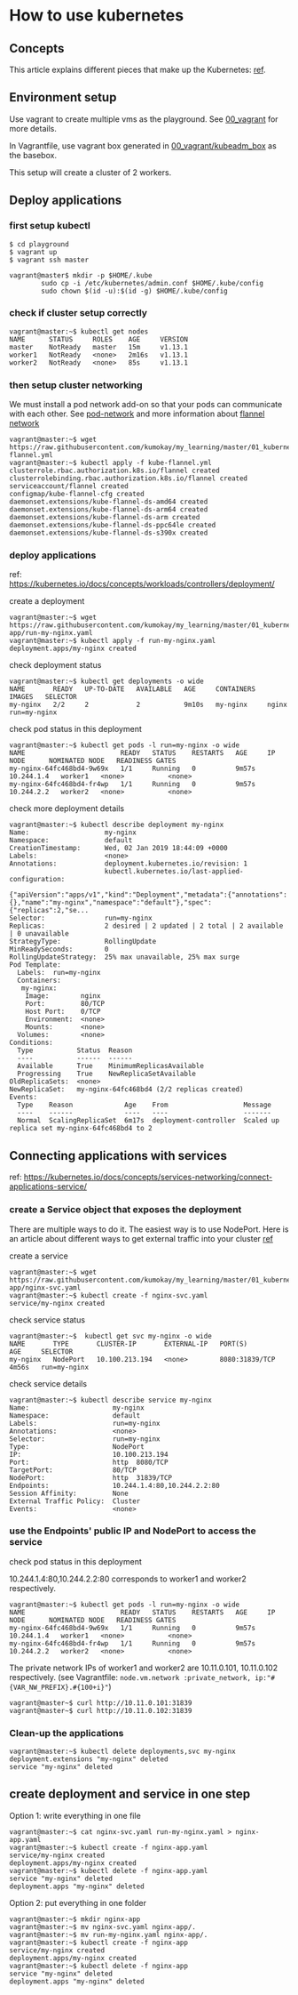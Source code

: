 # How to use kubernetes

## Concepts

This article explains different pieces that make up the Kubernetes: [ref](https://medium.com/google-cloud/kubernetes-101-pods-nodes-containers-and-clusters-c1509e409e16).

## Environment setup

Use vagrant to create multiple vms as the playground. See [00_vagrant](../00_vagrant) for more details.

In Vagrantfile, use vagrant box generated in [00_vagrant/kubeadm_box](../../00_vagrant/kubeadm_box/) as the basebox.

This setup will create a cluster of 2 workers.

## Deploy applications

### first setup kubectl
```console
$ cd playground
$ vagrant up
$ vagrant ssh master

vagrant@master$ mkdir -p $HOME/.kube
        sudo cp -i /etc/kubernetes/admin.conf $HOME/.kube/config
        sudo chown $(id -u):$(id -g) $HOME/.kube/config
```

### check if cluster setup correctly
```console
vagrant@master:~$ kubectl get nodes
NAME      STATUS     ROLES    AGE     VERSION
master    NotReady   master   15m     v1.13.1
worker1   NotReady   <none>   2m16s   v1.13.1
worker2   NotReady   <none>   85s     v1.13.1
```

### then setup cluster networking

We must install a pod network add-on so that your pods can communicate with each other.
See [pod-network](https://kubernetes.io/docs/setup/independent/create-cluster-kubeadm/#pod-network)
and more information about [flannel network](https://kubernetes.io/docs/concepts/cluster-administration/networking/#flannel)

```console
vagrant@master:~$ wget https://raw.githubusercontent.com/kumokay/my_learning/master/01_kubernetes/files/kube-flannel.yml
vagrant@master:~$ kubectl apply -f kube-flannel.yml
clusterrole.rbac.authorization.k8s.io/flannel created
clusterrolebinding.rbac.authorization.k8s.io/flannel created
serviceaccount/flannel created
configmap/kube-flannel-cfg created
daemonset.extensions/kube-flannel-ds-amd64 created
daemonset.extensions/kube-flannel-ds-arm64 created
daemonset.extensions/kube-flannel-ds-arm created
daemonset.extensions/kube-flannel-ds-ppc64le created
daemonset.extensions/kube-flannel-ds-s390x created
```

### deploy applications
ref: https://kubernetes.io/docs/concepts/workloads/controllers/deployment/

create a deployment
```console
vagrant@master:~$ wget https://raw.githubusercontent.com/kumokay/my_learning/master/01_kubernetes/playground/files/nginx-app/run-my-nginx.yaml
vagrant@master:~$ kubectl apply -f run-my-nginx.yaml
deployment.apps/my-nginx created
```

check deployment status
```console
vagrant@master:~$ kubectl get deployments -o wide
NAME       READY   UP-TO-DATE   AVAILABLE   AGE     CONTAINERS   IMAGES   SELECTOR
my-nginx   2/2     2            2           9m10s   my-nginx     nginx    run=my-nginx

```

check pod status in this deployment
```console
vagrant@master:~$ kubectl get pods -l run=my-nginx -o wide
NAME                        READY   STATUS    RESTARTS   AGE     IP           NODE      NOMINATED NODE   READINESS GATES
my-nginx-64fc468bd4-9w69x   1/1     Running   0          9m57s   10.244.1.4   worker1   <none>           <none>
my-nginx-64fc468bd4-fr4wp   1/1     Running   0          9m57s   10.244.2.2   worker2   <none>           <none>
```

check more deployment details
```console
vagrant@master:~$ kubectl describe deployment my-nginx
Name:                   my-nginx
Namespace:              default
CreationTimestamp:      Wed, 02 Jan 2019 18:44:09 +0000
Labels:                 <none>
Annotations:            deployment.kubernetes.io/revision: 1
                        kubectl.kubernetes.io/last-applied-configuration:
                          {"apiVersion":"apps/v1","kind":"Deployment","metadata":{"annotations":{},"name":"my-nginx","namespace":"default"},"spec":{"replicas":2,"se...
Selector:               run=my-nginx
Replicas:               2 desired | 2 updated | 2 total | 2 available | 0 unavailable
StrategyType:           RollingUpdate
MinReadySeconds:        0
RollingUpdateStrategy:  25% max unavailable, 25% max surge
Pod Template:
  Labels:  run=my-nginx
  Containers:
   my-nginx:
    Image:        nginx
    Port:         80/TCP
    Host Port:    0/TCP
    Environment:  <none>
    Mounts:       <none>
  Volumes:        <none>
Conditions:
  Type           Status  Reason
  ----           ------  ------
  Available      True    MinimumReplicasAvailable
  Progressing    True    NewReplicaSetAvailable
OldReplicaSets:  <none>
NewReplicaSet:   my-nginx-64fc468bd4 (2/2 replicas created)
Events:
  Type    Reason             Age    From                   Message
  ----    ------             ----   ----                   -------
  Normal  ScalingReplicaSet  6m17s  deployment-controller  Scaled up replica set my-nginx-64fc468bd4 to 2
```

## Connecting applications with services

ref: https://kubernetes.io/docs/concepts/services-networking/connect-applications-service/

### create a Service object that exposes the deployment

There are multiple ways to do it. The easiest way is to use NodePort. Here is an article about different ways to get external traffic into your cluster [ref](https://medium.com/google-cloud/kubernetes-nodeport-vs-loadbalancer-vs-ingress-when-should-i-use-what-922f010849e0)

create a service
```console
vagrant@master:~$ wget https://raw.githubusercontent.com/kumokay/my_learning/master/01_kubernetes/playground/files/nginx-app/nginx-svc.yaml
vagrant@master:~$ kubectl create -f nginx-svc.yaml
service/my-nginx created
```

check service status
```console
vagrant@master:~$  kubectl get svc my-nginx -o wide
NAME       TYPE       CLUSTER-IP       EXTERNAL-IP   PORT(S)          AGE     SELECTOR
my-nginx   NodePort   10.100.213.194   <none>        8080:31839/TCP   4m56s   run=my-nginx
```

check service details
```console
vagrant@master:~$ kubectl describe service my-nginx
Name:                     my-nginx
Namespace:                default
Labels:                   run=my-nginx
Annotations:              <none>
Selector:                 run=my-nginx
Type:                     NodePort
IP:                       10.100.213.194
Port:                     http  8080/TCP
TargetPort:               80/TCP
NodePort:                 http  31839/TCP
Endpoints:                10.244.1.4:80,10.244.2.2:80
Session Affinity:         None
External Traffic Policy:  Cluster
Events:                   <none>
```

### use the Endpoints' public IP and NodePort to access the service

check pod status in this deployment

10.244.1.4:80,10.244.2.2:80 corresponds to worker1 and worker2 respectively.
```console
vagrant@master:~$ kubectl get pods -l run=my-nginx -o wide
NAME                        READY   STATUS    RESTARTS   AGE     IP           NODE      NOMINATED NODE   READINESS GATES
my-nginx-64fc468bd4-9w69x   1/1     Running   0          9m57s   10.244.1.4   worker1   <none>           <none>
my-nginx-64fc468bd4-fr4wp   1/1     Running   0          9m57s   10.244.2.2   worker2   <none>           <none>
```

The private network IPs of worker1 and worker2 are 10.11.0.101, 10.11.0.102 respectively.
(see Vagrantfile: `node.vm.network :private_network, ip:"#{VAR_NW_PREFIX}.#{100+i}"`)

```console
vagrant@master~$ curl http://10.11.0.101:31839
vagrant@master~$ curl http://10.11.0.102:31839
```

### Clean-up the applications

```
vagrant@master:~$ kubectl delete deployments,svc my-nginx
deployment.extensions "my-nginx" deleted
service "my-nginx" deleted
```

## create deployment and service in one step

Option 1: write everything in one file
```console
vagrant@master:~$ cat nginx-svc.yaml run-my-nginx.yaml > nginx-app.yaml
vagrant@master:~$ kubectl create -f nginx-app.yaml
service/my-nginx created
deployment.apps/my-nginx created
vagrant@master:~$ kubectl delete -f nginx-app.yaml
service "my-nginx" deleted
deployment.apps "my-nginx" deleted

```

Option 2: put everything in one folder
```console
vagrant@master:~$ mkdir nginx-app
vagrant@master:~$ mv nginx-svc.yaml nginx-app/.
vagrant@master:~$ mv run-my-nginx.yaml nginx-app/.
vagrant@master:~$ kubectl create -f nginx-app
service/my-nginx created
deployment.apps/my-nginx created
vagrant@master:~$ kubectl delete -f nginx-app
service "my-nginx" deleted
deployment.apps "my-nginx" deleted
```
